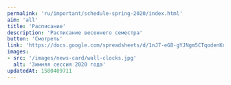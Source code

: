 ```yaml
---
permalink: 'ru/important/schedule-spring-2020/index.html'
aim: 'all'
title: 'Расписание'
description: 'Расписание весеннего семестра'
button: 'Смотреть'
link: 'https://docs.google.com/spreadsheets/d/1nJ7-eGB-gYJNgm5CTqodenKnUSQlhMeFs2gVLuyxEsM'
images:
- src: '/images/news-card/wall-clocks.jpg'
  alt: 'Зимняя сессия 2020 года'
updatedAt: 1580409711
---
```

